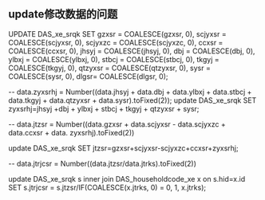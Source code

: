 <!--
 * @Author: 刘启明 455043818@qq.com
 * @Date: 2023-05-24 10:23:09
 * @LastEditors: 刘启明 455043818@qq.com
 * @LastEditTime: 2023-05-24 10:23:30
 * @FilePath: \blog\docs\javascript\2023-05-24-mysql.md
 * @Description: 
 * 
 * Copyright (c) 2023 by ${git_name_email}, All Rights Reserved. 
-->
## update修改数据的问题

UPDATE DAS_xe_srqk 
SET 
gzxsr = COALESCE(gzxsr, 0),
scjyxsr = COALESCE(scjyxsr, 0),
scjyxzc = COALESCE(scjyxzc, 0),
ccxsr = COALESCE(ccxsr, 0),
jhsyj = COALESCE(jhsyj, 0),
dbj = COALESCE(dbj, 0),
ylbxj = COALESCE(ylbxj, 0),
stbcj = COALESCE(stbcj, 0),
tkgyj = COALESCE(tkgyj, 0),
qtzyxsr = COALESCE(qtzyxsr, 0),
sysr = COALESCE(sysr, 0),
dlgsr= COALESCE(dlgsr, 0);




-- data.zyxsrhj = Number((data.jhsyj + data.dbj + data.ylbxj + data.stbcj + data.tkgyj + data.qtzyxsr + data.sysr).toFixed(2));
update DAS_xe_srqk 
SET 
zyxsrhj=jhsyj +dbj + ylbxj + stbcj + tkgyj + qtzyxsr + sysr;

-- data.jtzsr = Number((data.gzxsr + data.scjyxsr - data.scjyxzc + data.ccxsr + data. zyxsrhj).toFixed(2))


update DAS_xe_srqk 
SET
jtzsr=gzxsr+scjyxsr-scjyxzc+ccxsr+zyxsrhj;

--    data.jtrjcsr = Number((data.jtzsr/data.jtrks).toFixed(2))

update DAS_xe_srqk s
inner join DAS_householdcode_xe x on s.hid=x.id
SET
s.jtrjcsr = s.jtzsr/IF(COALESCE(x.jtrks, 0) = 0, 1, x.jtrks);
